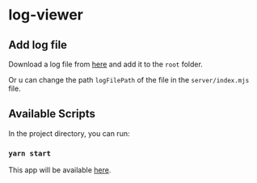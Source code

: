 # log-viewer

## Add log file

Download a log file from [here](https://drive.google.com/file/d/1Gf-YMrKVXpDbKvcIe0gxweC33jUpaUR0/view?usp=sharing) and add it to the `root` folder.

Or u can change the path `logFilePath` of the file in the `server/index.mjs` file.



## Available Scripts

In the project directory, you can run:

### `yarn start`

This app will be available [here](http://localhost:4000).
